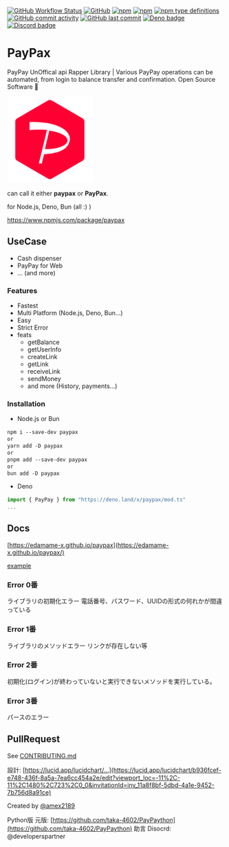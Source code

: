 [![GitHub Workflow Status](https://img.shields.io/github/actions/workflow/status/EdamAme-x/paypax/test.yml?branch=main)](https://github.com/EdamAme-x/paypax/actions)
[![GitHub](https://img.shields.io/github/license/EdamAme-x/paypax)](https://github.com/EdamAme-x/paypax/blob/main/LICENSE)
[![npm](https://img.shields.io/npm/v/paypax)](https://www.npmjs.com/package/paypax)
[![npm](https://img.shields.io/npm/dm/paypax)](https://www.npmjs.com/package/paypax)
[![npm type definitions](https://img.shields.io/npm/types/paypax)](https://www.npmjs.com/package/paypax)
[![GitHub commit activity](https://img.shields.io/github/commit-activity/m/EdamAme-x/paypax)](https://github.com/EdamAme-x/paypax/pulse)
[![GitHub last commit](https://img.shields.io/github/last-commit/EdamAme-x/paypax)](https://github.com/EdamAme-x/paypax/commits/main)
[![Deno badge](https://img.shields.io/endpoint?url=https%3A%2F%2Fdeno-visualizer.danopia.net%2Fshields%2Flatest-version%2Fx%2Fpaypax%2Fmod.ts)](https://doc.deno.land/https/deno.land/x/paypax/mod.ts)
[![Discord badge](https://img.shields.io/discord/1176797208922820608?label=Discord&logo=Discord)](https://discord.gg/ctkpaarr)
# PayPax
PayPay UnOffical api Rapper Library | Various PayPay operations can be automated, from login to balance transfer and confirmation.
Open Source Software 🎁

<img src="/docs/docs/public/favicon.png" width="200" height="200" alt="icon" />

can call it either **paypax** or **PayPax**.

for Node.js, Deno, Bun (all :) )

https://www.npmjs.com/package/paypax

## UseCase
- Cash dispenser
- PayPay for Web
- ... (and more)

### Features
- Fastest
- Multi Platform (Node.js, Deno, Bun...)
- Easy
- Strict Error
- feats
    - getBalance
    - getUserInfo
    - createLink
    - getLink
    - receiveLink
    - sendMoney
    - and more (History, payments...)

### Installation

- Node.js or Bun
```shell
npm i --save-dev paypax
or
yarn add -D paypax
or
pnpm add --save-dev paypax
or
bun add -D paypax
```

- Deno
```typescript
import { PayPay } from "https://deno.land/x/paypax/mod.ts"
...
```

## Docs
[https://edamame-x.github.io/paypax](https://edamame-x.github.io/paypax/)

[example](./example)

### Error 0番
ライブラリの初期化エラー
電話番号、パスワード、UUIDの形式の何れかが間違っている

### Error 1番
ライブラリのメソッドエラー
リンクが存在しない等

### Error 2番
初期化(ログイン)が終わっていないと実行できないメソッドを実行している。

### Error 3番
パースのエラー

## PullRequest
See [CONTRIBUTING.md](./CONTRIBUTING.md)

設計: [https://lucid.app/lucidchart/...](https://lucid.app/lucidchart/b936fcef-e748-436f-8a5a-7ea6cc454a2e/edit?viewport_loc=-11%2C-11%2C1480%2C723%2C0_0&invitationId=inv_11a8f8bf-5dbd-4a1e-9452-7b756d8a91ce)

Created by [@amex2189](https://ame-x.net)

Python版 元版: [https://github.com/taka-4602/PayPaython](https://github.com/taka-4602/PayPaython)
助言 Disocrd: @developerspartner 
